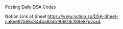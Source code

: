 Posting Daily DSA Codes 

Notion Link of Sheet 
https://www.notion.so/DSA-Sheet-ca8ee92568c344ba83db188819c188e8?pvs=4